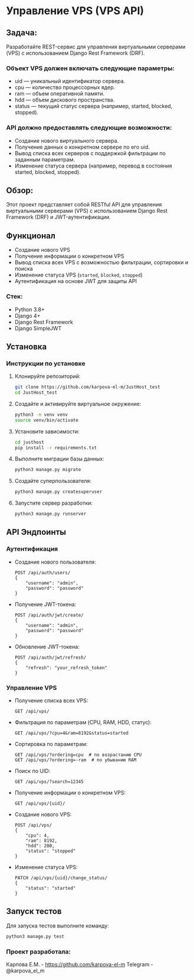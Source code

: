 # Управление VPS (VPS API)

## Задача:

Разработайте REST-сервис для управления виртуальными серверами (VPS) с использованием Django Rest Framework (DRF).

### Объект VPS должен включать следующие параметры:

* uid — уникальный идентификатор сервера.
* cpu — количество процессорных ядер.
* ram — объем оперативной памяти.
* hdd — объем дискового пространства.
* status — текущий статус сервера (например, started, blocked, stopped).

### API должно предоставлять следующие возможности:

* Создание нового виртуального сервера.
* Получение данных о конкретном сервере по его uid.
* Вывод списка всех серверов с поддержкой фильтрации по заданным параметрам.
* Изменение статуса сервера (например, перевод в состояния started, blocked, stopped).

## Обзор:
Этот проект представляет собой RESTful API для управления виртуальными серверами (VPS) с использованием Django Rest Framework (DRF) и JWT-аутентификации.

## Функционал
- Создание нового VPS
- Получение информации о конкретном VPS
- Вывод списка всех VPS с возможностью фильтрации, сортировки и поиска
- Изменение статуса VPS (`started`, `blocked`, `stopped`)
- Аутентификация на основе JWT для защиты API

### Стек:
- Python 3.8+
- Django 4+
- Django Rest Framework
- Django SimpleJWT

## Установка

### Инструкции по установке
1. Клонируйте репозиторий:
   ```sh
   git clone https://github.com/karpova-el-m/JustHost_test
   cd JustHost_test
   ```
2. Создайте и активируйте виртуальное окружение:
   ```sh
   python3 -m venv venv
   source venv/bin/activate
   ```
3. Установите зависимости:
   ```sh
   cd justhost
   pip install -r requirements.txt
   ```
4. Выполните миграции базы данных:
   ```sh
   python3 manage.py migrate
   ```
5. Создайте суперпользователя:
   ```sh
   python3 manage.py createsuperuser
   ```
6. Запустите сервер разработки:
   ```sh
   python3 manage.py runserver
   ```

## API Эндпоинты

### Аутентификация

- Создание нового пользователя:
  ```
  POST /api/auth/users/
  {
      "username": "admin",
      "password": "password"
  }
  ```
- Получение JWT-токена:
  ```
  POST /api/auth/jwt/create/
  {
      "username": "admin",
      "password": "password"
  }
  ```
- Обновление JWT-токена:
  ```
  POST /api/auth/jwt/refresh/
  {
      "refresh": "your_refresh_token"
  }
  ```

### Управление VPS
- Получение списка всех VPS:
  ```
  GET /api/vps/
  ```
- Фильтрация по параметрам (CPU, RAM, HDD, статус):
  ```
  GET /api/vps/?cpu=4&ram=8192&status=started
  ```
- Сортировка по параметрам:
  ```
  GET /api/vps/?ordering=cpu  # по возрастанию CPU
  GET /api/vps/?ordering=-ram  # по убыванию RAM
  ```
- Поиск по UID:
  ```
  GET /api/vps/?search=12345
  ```
- Получение информации о конкретном VPS:
  ```
  GET /api/vps/{uid}/
  ```
- Создание нового VPS:
  ```
  POST /api/vps/
  {
      "cpu": 4,
      "ram": 8192,
      "hdd": 200,
      "status": "stopped"
  }
  ```
- Изменение статуса VPS:
  ```
  PATCH /api/vps/{uid}/change_status/
  {
      "status": "started"
  }
  ```

## Запуск тестов
Для запуска тестов выполните команду:
```sh
python3 manage.py test
```

### Проект разработала:

Карпова Е.М. - https://github.com/karpova-el-m
Telegram - @karpova_el_m
